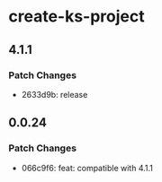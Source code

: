 # create-ks-project

## 4.1.1

### Patch Changes

- 2633d9b: release

## 0.0.24

### Patch Changes

- 066c9f6: feat: compatible with 4.1.1
